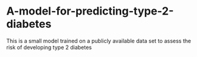 # A-model-for-predicting-type-2-diabetes
This is a small model trained on a publicly available data set to assess the risk of developing type 2 diabetes
